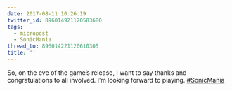 ```yaml
---
date: 2017-08-11 10:26:19
twitter_id: 896014921120583680
tags:
  - micropost
  - SonicMania
thread_to: 896014221120610305
title: ''
---
```


So, on the eve of the game’s release, I want to say thanks and congratulations to all involved. I’m looking forward to playing. [#SonicMania](https://twitter.com/hashtag/SonicMania)
